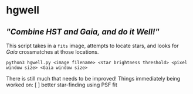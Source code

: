 # hgwell
## <i>"Combine HST and Gaia, and do it Well!"</i>

This script takes in a `fits` image, attempts to locate stars, and looks for <i>Gaia</i> crossmatches at those locations.

`python3 hgwell.py <image filename> <star brightness threshold> <pixel window size> <Gaia window size>`

There is still much that needs to be improved!
Things immediately being worked on:
\[ ] better star-finding using PSF fit
